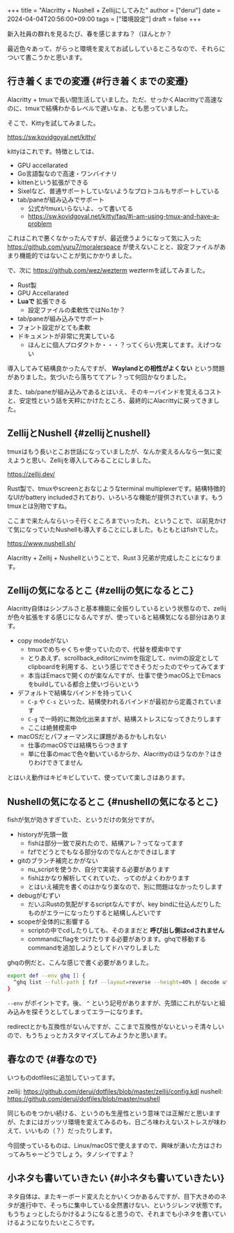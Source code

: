 +++
title = "Alacritty + Nushell + Zellijにしてみた"
author = ["derui"]
date = 2024-04-04T20:56:00+09:00
tags = ["環境設定"]
draft = false
+++

新入社員の群れを見るたび、春を感じますね？（ほんとか？

最近色々あって、がらっと環境を変えてお試ししているところなので、それらについて書こうかと思います。

<!--more-->


## 行き着くまでの変遷 {#行き着くまでの変遷}

Alacritty + tmuxで長い間生活していました。ただ、せっかくAlacrittyで高速なのに、tmuxで結構わかるレベルで遅いなぁ、とも思っていました。

そこで、Kittyを試してみました。

<https://sw.kovidgoyal.net/kitty/>

kittyはこれです。特徴としては、

-   GPU accellarated
-   Go言語製なので高速・ワンバイナリ
-   kittenという拡張ができる
-   Sixelなど、普通サポートしていないようなプロトコルもサポートしている
-   tab/paneが組み込みでサポート
    -   公式がtmuxいらないよ、って書いてる
    -   <https://sw.kovidgoyal.net/kitty/faq/#i-am-using-tmux-and-have-a-problem>

これはこれで悪くなかったんですが、最近使うようになって気に入った <https://github.com/yuru7/moralerspace> が使えないことと、設定ファイルがあまり機能的ではないことが気にかかりました。

で、次に <https://github.com/wez/wezterm> weztermを試してみました。

-   Rust製
-   GPU Accellarated
-   **Luaで** 拡張できる
    -   設定ファイルの柔軟性ではNo.1か？
-   tab/paneが組み込みでサポート
-   フォント設定がとても柔軟
-   ドキュメントが非常に充実している
    -   ほんとに個人プロダクトか・・・？ってくらい充実してます。えげつない

導入してみて結構良かったんですが、 **Waylandとの相性がよくない** という問題がありました。気づいたら落ちててアレ？って何回かなりました。

また、tab/paneが組み込みであるとはいえ、そのキーバインドを覚えるコストと、安定性という話を天秤にかけたところ、最終的にAlacrittyに戻ってきました。


## ZellijとNushell {#zellijとnushell}

tmuxはもう長いとこお世話になっていましたが、なんか変えるんなら一気に変えようと思い、Zellijを導入してみることにしました。

<https://zellij.dev/>

Rust製で、tmuxやscreenとおなじようなterminal multiplexerです。結構特徴的なUIがbattery includedされており、いろいろな機能が提供されています。もうtmuxとは別物ですね。

ここまで来たんならいっそ行くところまでいったれ、ということで、以前見かけて気になっていたNushellも導入することにしました。もともとはfishでした。

<https://www.nushell.sh/>

Alacritty + Zellij + Nushellということで、Rust３兄弟が完成したことになります。


## Zellijの気になるとこ {#zellijの気になるとこ}

Alacritty自体はシンプルさと基本機能に全振りしているという状態なので、zellijが色々拡張をする感じになるんですが、使っていると結構気になる部分はあります。

-   copy modeがない
    -   tmuxでめちゃくちゃ使っていたので、代替を模索中です
    -   とりあえず、scrollback_editorにnvimを指定して、nvimの設定としてclipboardを利用する、という感じでできそうだったのでやってみてます
    -   本当はEmacsで開くのが楽なんですが、仕事で使うmacOS上でEmacsをbuildしている都合上使いづらいという
-   デフォルトで結構なバインドを持っていく
    -   `C-p` や `C-s` といった、結構使われるバインドが最初から定義されています
    -   `C-g` で一時的に無効化出来ますが、結構ストレスになってきたりします
    -   ここは絶賛模索中
-   macOSだとパフォーマンスに課題があるかもしれない
    -   仕事のmacOSでは結構ちらつきます
    -   単に仕事のmacで色々動いているからか、Alacrittyのほうなのか？はきりわけできてません

とはいえ動作はキビキビしていて、使っていて楽しさはあります。


## Nushellの気になるとこ {#nushellの気になるとこ}

fishが気が効きすぎていた、というだけの気分ですが。

-   historyが先頭一致
    -   fishは部分一致で戻れたので、結構アレ？ってなってます
    -   fzfでどうとでもなる部分なのでなんとかできはします
-   gitのブランチ補完とかがない
    -   nu_scriptを使うか、自分で実装する必要があります
    -   fishはかなり解析してくれていた、ってのがよくわかります
    -   とはいえ補完を書くのはかなり楽なので、別に問題はなかったりします
-   debugがむずい
    -   だいぶRustの気配がするscriptなんですが、key bindに仕込んだりしたものがエラーになったりすると結構しんどいです
-   scopeが全体的に影響する
    -   scriptの中でcdしたりしても、そのままだと **呼び出し側はcdされません**
    -   commandにflagをつけたりする必要があります。ghqで移動するcommandを追加しようとしてドハマりしました

ghqの例だと、こんな感じで書く必要がありました。

```bash
export def --env ghq [] {
  ^ghq list --full-path | fzf --layout=reverse --height=40% | decode utf-8 | str trim | cd $in
}
```

`--env` がポイントです。後、 `^` という記号がありますが、先頭にこれがないと組み込みを探そうとしてしまってエラーになります。

redirectとかも互換性がないんですが、ここまで互換性がないといっそ清々しいので、もうちょっとカスタマイズしてみようかと思います。


## 春なので {#春なので}

いつものdotfilesに追加していってます。

zellij: <https://github.com/derui/dotfiles/blob/master/zellij/config.kdl>
nushell: <https://github.com/derui/dotfiles/blob/master/nushell>

同じものをつかい続ける、というのも生産性という意味では正解だと思いますが、たまにはガッツリ環境を変えてみるのも、日ごろ味わえないストレスが味わえて、いいもの（？）だったりします。

今回使っているものは、Linux/macOSで使えますので、興味が湧いた方はさわってみちゃーどうでしょう。タノシイですよ？


## 小ネタも書いていきたい {#小ネタも書いていきたい}

ネタ自体は、またキーボード変えたとかいくつかあるんですが、目下大きめのネタが進行中で、そっちに集中している全然書けない、というジレンマ状態です。もうちょっとしたらかけるようになると思うので、それまでも小ネタを書いていけるようになりたいところです。
